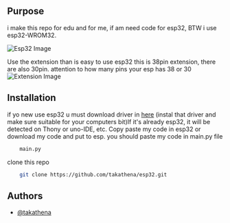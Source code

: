## Purpose 

i make this repo for edu and for me, if am need code for esp32,
BTW i use esp32-WROM32.

![Esp32 Image](https://quartzcomponents.com/cdn/shop/products/ESP32S-Board_1200x1200.jpg?v=1654673368)

Use the extension than is easy to use esp32 this is 38pin extension, there are also 30pin. attention to how many pins your esp has 38 or 30
![Extension Image](https://protosupplies.com/wp-content/uploads/2024/09/ESP32-S-Expansion-Board-with-ESP32.jpg)



## Installation

if yo new use esp32 u must download driver in [here](https://github.com/takathena/esp32driver) (instal that driver and make sure suitable for your computers bit)If it's already esp32, it will be detected on Thony or uno-IDE, etc. Copy paste my code in esp32 or download my code and put to esp. you should paste my code in main.py file 

```bash
    main.py
```
clone this repo
```bash
    git clone https://github.com/takathena/esp32.git
```
    
## Authors

- [@takathena](https://www.github.com/takathena)

